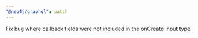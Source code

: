 ```yaml
---
"@neo4j/graphql": patch
---
```


Fix bug where callback fields were not included in the onCreate input type.
